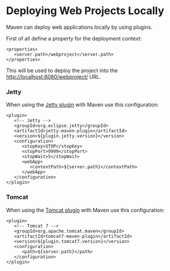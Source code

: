 # Deploying Web Projects Locally

Maven can deploy web applications locally by using plugins.

First of all define a property for the deployment context:

```markup
<properties>
   <server.path>/webproject</server.path>
</properties>
```

This will be used to deploy the project into the [http://localhost:8080/webproject/](http://localhost:8080/webproject/) URL.

### Jetty

When using the [Jetty plugin](https://www.eclipse.org/jetty/documentation/9.4.x/jetty-maven-plugin.html) with Maven use this configuration:

```markup
<plugin>
   <!-- Jetty -->
   <groupId>org.eclipse.jetty</groupId>
   <artifactId>jetty-maven-plugin</artifactId>
   <version>${plugin.jetty.version}</version>
   <configuration>
      <stopKey>STOP</stopKey>
      <stopPort>9999</stopPort>
      <stopWait>5</stopWait>
      <webApp>
         <contextPath>${server.path}</contextPath>
      </webApp>
   </configuration>
</plugin>
```

### Tomcat

When using the [Tomcat plugin](http://tomcat.apache.org/maven-plugin-2.0/tomcat7-maven-plugin/) with Maven use this configuration:

```markup
<plugin>
   <!-- Tomcat 7 -->
   <groupId>org.apache.tomcat.maven</groupId>
   <artifactId>tomcat7-maven-plugin</artifactId>
   <version>${plugin.tomcat7.version}</version>
   <configuration>
      <path>${server.path}</path>
   </configuration>
</plugin>
```


